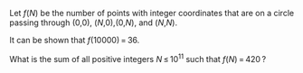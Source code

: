 <p>Let <var>f</var>(<var>N</var>) be the number of points with integer coordinates that are on a circle passing through (0,0), (<var>N</var>,0),(0,<var>N</var>), and (<var>N</var>,<var>N</var>).</p>
<p>It can be shown that <var>f</var>(10000) = 36.</p>

<p>What is the sum of all positive integers <var>N</var> ≤ 10<sup>11</sup> such that <var>f</var>(<var>N</var>) = 420 ?</p>
